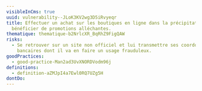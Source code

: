 ```yaml
---
visibleInCms: true
uuid: vulnerability--JLoK3KV2wg3D5iRvyeqr
title: Effectuer un achat sur les boutiques en ligne dans la précipitation pour
  bénéficier de promotions alléchantes.
thematique: thematique-b2NrlcXR_BqRhZ9FigQAW
risks:
  - Se retrouver sur un site non officiel et lui transmettre ses coordonnées
    bancaires dont il va en faire un usage frauduleux.
goodPractices:
  - good-practice-Man2ad3UvXNORDVodm96j
definitions:
  - definition-aZMJpI4a7Ewl0RQ7UZg5H
dontDo:
---
```

